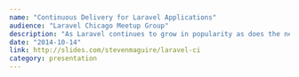 ```yaml
---
name: "Continuous Delivery for Laravel Applications"
audience: "Laravel Chicago Meetup Group"
description: "As Laravel continues to grow in popularity as does the need to use modern operational tools and processes to deploy the projects so their glory can be appreciated during launch and maintenance. I have found CodeShip.io and Forge to be great additions to the Laravel project landscape. I would like to share this joy with other Laravel enthusiasts."
date: "2014-10-14"
link: http://slides.com/stevenmaguire/laravel-ci
category: presentation
---
```


